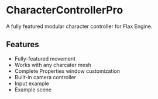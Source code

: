 # CharacterControllerPro
A fully featured modular character controller for Flax Engine.

## Features
* Fully-featured movement
* Works with any charcater mesh
* Complete Properties window customization
* Built-in camera controller
* Input example
* Example scene
